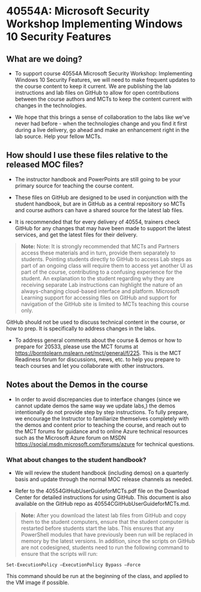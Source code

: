 # 40554A: Microsoft Security Workshop Implementing Windows 10 Security Features

## What are we doing?

- To support course 40554A Microsoft Security Workshop: Implementing Windows 10 Security Features, we will need to make frequent updates to the course content to keep it current. We are publishing the lab instructions and lab files on GitHub to allow for open contributions between the course authors and MCTs to keep the content current with changes in the technologies.

- We hope that this brings a sense of collaboration to the labs like we've never had before - when the technologies change and you find it first during a live delivery, go ahead and make an enhancement right in the lab source. Help your fellow MCTs.

## How should I use these files relative to the released MOC files?

- The instructor handbook and PowerPoints are still going to be your primary source for teaching the course content.

- These files on GitHub are designed to be used in conjunction with the student handbook, but are in GitHub as a central repository so MCTs and course authors can have a shared source for the latest lab files.

- It is recommended that for every delivery of 40554, trainers check GitHub for any changes that may have been made to support the latest services, and get the latest files for their delivery.

> **Note:** Note: It is strongly recommended that MCTs and Partners access these materials and in turn, provide them separately to students.  Pointing students directly to GitHub to access Lab steps as part of an ongoing class will require them to access yet another UI as part of the course, contributing to a confusing experience for the student. An explanation to the student regarding why they are receiving separate Lab instructions can highlight the nature of an always-changing cloud-based interface and platform. Microsoft Learning support for accessing files on GitHub and support for navigation of the GitHub site is limited to MCTs teaching this course only.

GitHub should not be used to discuss technical content in the course, or how to prep. It is specifically to address changes in the labs.

- To address general comments about the course & demos or how to prepare for 20533, please use the MCT forums at https://borntolearn.mslearn.net/mct/general/f/225. This is the MCT Readiness forum for discussions, news, etc. to help you prepare to teach courses and let you collaborate with other instructors.

## Notes about the Demos in the course

- In order to avoid discrepancies due to interface changes (since we cannot update demos the same way we update labs,) the demos intentionally do not provide step by step instructions. To fully prepare, we encourage the Instructor to familiarize themselves completely with the demos and content prior to teaching the course, and reach out to the MCT forums for guidance and to online Azure technical resources such as the Microsoft Azure forum on MSDN https://social.msdn.microsoft.com/forums/azure for technical questions.

### What about changes to the student handbook?

- We will review the student handbook (including demos) on a quarterly basis and update through the normal MOC release channels as needed.

- Refer to the 40554GitHubUserGuideforMCTs.pdf file on the Download Center for detailed instructions for using GitHub. This document is also available on the GitHub repo as 40554CGitHubUserGuideforMCTs.md.  

> **Note:** After you download the latest lab files from GitHub and copy them to the student computers, ensure that the student computer is restarted before students start the labs. This ensures that any PowerShell modules that have previously been run will be replaced in memory by the latest versions. In addition, since the scripts on GitHub are not codesigned, students need to run the following command to ensure that the scripts will run: 

    Set-ExecutionPolicy –ExecutionPolicy Bypass –Force 

This command should be run at the beginning of the class, and applied to the VM image if possible.

